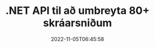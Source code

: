 ---
############################# Static ############################
layout: "product"
date: 2022-11-05T06:45:58
draft: false

product: "Conversion"
product_tag: "conversion"
platform: .NET
platform_tag: net

############################# Head ############################
head_title: "C# .NET Document Conversion API | Umbreyttu PDF Word Excel PPTX HTML myndum"
head_description: "C# .NET Document Conversion API. Umbreyttu PDF Word DOC DOCX, Excel töflureiknum PPT PPTX, HTML, PSD, MPT MPP, Email MSG EMLX, AutoCAD & myndskráarsnið."

############################# Header ############################
title: ".NET API til að umbreyta 80+ skráarsniðum"
description: "Einfalt API til að samþætta virkni skjala- og myndbreytinga í .NET forritum án þess að setja upp neinn utanaðkomandi hugbúnað."
button:
    enable: true
    icon: "fas fa-arrow-down"
    label: "Sækja ókeypis prufuáskrift"
    link: "https://downloads.groupdocs.com/conversion/net"

############################# SubMenu ############################
submenu:
    enable: true
    
    left:
        img_alt: "GroupDocs.Conversion for .NET"
        image: "https://www.groupdocs.cloud/templates/groupdocs/images/product-logos/groupdocs-conversion-net.png"
        product: "GroupDocs.Conversion"
        platform: ".NET"

    middle:
        button:
            # button loop
            - link: "#overview"
              text: "Yfirlit"

            # button loop
            - link: "#features"
              text: "Eiginleikar"

            # button loop
            - link: "#support"
              text: "Stuðningur"

            # button loop
            - link: "https://products.groupdocs.app/conversion"
              text: "Sýning í beinni"

            # button loop
            - link: "https://purchase.groupdocs.com/pricing/conversion/net"
              text: "Verðlag"

    right:
        link_download: "https://downloads.groupdocs.com/conversion"
        link_learn: "https://docs.groupdocs.com/conversion/net/"
        link_buy: "https://purchase.groupdocs.com"

############################# Overview ############################
overview:
    enable: true
    content: |
      GroupDocs.Conversion for .NET býður upp á einfalt sett af API, sem gerir forriturum kleift að smíða öflug skjalabreytingarforrit í C#, ASP.NET og annarri .NET tengdri tækni. GroupDocs.Conversion for .NET API veitir notendum þínum skjótan, skilvirkan og áreiðanlegan skráabreytingarlausn. Það styður að framkvæma nákvæmar umbreytingar á öllum vinsælum viðskiptaskjalasniðum, þar á meðal: PDF, HTML, tölvupósti, Microsoft Word skjölum, Excel töflureiknum, PowerPoint kynningum, Project, Photoshop, CorelDraw, AutoCAD, skýringarmyndum, rastermyndaskráarsniðum og margt fleira. Skjalabreytirasafnið greinir sjálfkrafa upprunaskjalssnið og gefur þér alla stjórn á því að breyta annaðhvort öllu skjalinu eða tilteknum síðum í viðkomandi úttakssnið. Það er auðveldara að skipta út leturgerðum sem vantar fyrir valið og bæta texta- eða myndvatnsmerkjum við hvaða skjalasíðu sem er.

      GroupDocs.Conversion for .NET er hægt að nota til að þróa forrit í hvaða þróunarumhverfi sem er sem miðar á .NET vettvang. Það er samhæft við öll .NET byggð tungumál og styður vinsæl stýrikerfi (Windows, Linux, MacOS) þar sem hægt er að setja upp Mono eða .NET ramma (þar á meðal .NET Core).
    tabs:
      enable: true
      
      ## TAB ONE ##
      tab_one:
        description: |
          Eftirfarandi er yfirlit yfir GroupDocs.Conversion for .NET:
        
        right:
          enable: true
          icon: "fab fa-html5"
          title: "Yfirlit"
          content: |
            * Greina skráartegund sjálfkrafa
            * Umbreyttu skjölum
            * Umbreyttu kynningum
            * Umbreyttu töflureiknum
            * Umbreyttu rastermyndum
            * Umbreyttu PDF skjölum
            * Umbreyttu öðrum sniðum
            * Notaðu vatnsmerki
            * Tilgreindu lykilorð skrár
            * Sérsníddu viðskipti

      ## TAB TWO ##
      tab_two:
        description: |
          GroupDocs.Conversion for .NET styður umbreytingu á milli allra vinsælra og algengra [skjalaskráasniða](https://docs.groupdocs.com/conversion/net/supported-document-formats/).

        left:
          enable: true
          table:
            # table loop
            - title: "Umbreyta úr:"
              content: |
                * **Skjöl**: DOC, DOCX, DOCM, DOT, DOTX, DOTM, RTF, TXT, ODT, OTT
                * **Töflureiknar**: XLS, XLSX, XLSM, XLSB, CSV, XLS2003, ODS, TSV, XLT, XLTX, XLTM, XLAM, FODS, SXC
                * **Kynningar**: PPT, PPTX, PPS, PPSX, ODP, POT, POTX, POTM, PPTM, PPSM, FODP
                * **Myndir**: TIF, TIFF, JPG, JPEG, PNG, GIF, BMP, ICO, DIB, JPC, JPEG-LS, JPEG2000
                * **Færanlegt**: PDF, XPS, OXPS, EPUB
                * **HTML**: HTM, HTML, MHTML
                * **Metaskrár**: EMZ, WMZ
                * **PhotoShop**: PSD
                * **Verkefni**: MPP, MPT, MPX
                * **Outlook**: PST, OST
                * **Tölvupóstur**: MSG, EML, EMLX
                * **Skýringarmyndir**: VSD, VSDX, VSDM, VSS, VSSM, VST, VSTM, VSX, VTX, VDW, VDX, SVG, SVGZ
                * **AutoCAD**: DXF, DWG, DWF, STL, IFC, DWT
                * **PostScript**: EPS, PS, PSL, CGM
                * **CorelDRAW**: CDR, CMX
                * **Annað**: VCF, PLT, LGS, OTG, MD, AI, LOG

        right:
          enable: true
          table:
            # table loop
            - title: "Umbreyta í:"
              content: |
                * **Skjöl**: DOC, DOCX, DOCM, DOT, DOTX, DOTM, RTF, TXT, ODT, OTT
                * **Töflureiknar**: XLS, XLSX, XLSM, XLSB, CSV, XLS2003, TSV, XLTX, ODS, XLAM, FODS, DIF, SXC
                * **Kynningar**: PPT, PPTX, PPS, PPSX, ODP, POTX, POTM, PPTM, PPSM, FODP
                * **Myndir**: TIF, TIFF, JPG, JPEG, PNG, GIF, BMP, ICO, JPEG2000
                * **Metaskrár**: EMF, WMF, EMZ, WMZ
                * **Skýringarmynd**: SVGZ
                * **Færanlegt**: PDF, XPS
                * **HTML**: HTM, HTML, MHTML
                **Annað**: læknir

      ## TAB THREE ##
      tab_three:
        description: |
          GroupDocs.Conversion for .NET styður eftirfarandi stýrikerfi, ramma og pakkastjóra:
      
        left:
          enable: true
          table:
            # table loop
            - icon: "fab fa-windows"
              title: "Stýrikerfi"
              content: |
                Windows Desktop, Windows Server, Windows Azure, Linux, MacOS

            # table loop
            - icon: "fas fa-code"
              title: "Stutt rammar"
              content: |
                Frameworks: .NET Framework, .NET Standard, .NET Core, Mono

        right:
          enable: true
          table:
            # table loop
            - icon: "fas fa-box"
              title: "Pakkastjóri"
              content: |
                Nuget

            # table loop
            - icon: "fas fa-tools"
              title: "Pakkastjóri"
              content: |
                Microsoft Visual Studio, Xamarin, MonoDevelop

############################# Features ############################
features:
    enable: true
    title: "Eiginleikar GroupDocs.Conversion for .NET"

    feature:
      # feature loop
      - icon: "fas fa-copy"
        content: "Auðveld samþætting og metered leyfisveiting"

      # feature loop
      - icon: "fas fa-eye"
        content: "Stilltu sjálfgefinn aðdráttarvalkost þegar þú umbreytir í orð, skyggnur eða frumur"

      # feature loop
      - icon: "fas fa-bolt"
        content: "Umbreyttu í/frá öllum vinsælum rastermyndasniðum og úthlutaðu DPI, hæð og breidd myndar"
      
      # feature loop
      - icon: "fas fa-file-powerpoint"
        content: "Umbreyttu PDF og mynd í grátóna og línuraðu PDF skjal fyrir vefinn"

      # feature loop
      - icon: "fas fa-code"
        content: "Tilgreindu bókamerkjastig, fyrirsagnarstig og stækkað stig í Word í PDF/XPS umbreytingu"

      # feature loop
      - icon: "fas fa-cloud"
        content: "Stilltu og settu vatnsmerki í umbreytt skjal sem bakgrunn til að birta á bak við texta"

      # feature loop
      - icon: "fas fa-remove-format"
        content: "Gerðu tölvupósthaus við umbreytingu úr tölvupósti"

      # feature loop
      - icon: "fas fa-comment-slash"
        content: "Stilltu sérsniðnar leturgerðir og hlaðið/skiptu leturgerð í staðinn við skjalabreytingu"

      # feature loop
      - icon: "fas fa-location-arrow"
        content: "Stilltu sjálfgefið leturgerð til að skipta út leturgerðum sem vantar fyrir skjöl, skyggnur og töflureiknir"

      # feature loop
      - icon: "fas fa-border-all"
        content: ""

      # feature loop
      - icon: "fas fa-wrench"
        content: "Umbreyttu töflureikni með töflulínum og fjarlægðu athugasemdir úr skyggnum meðan á umbreytingu stendur"

      # feature loop
      - icon: "fas fa-columns"
        content: "Umbreyttu tilteknum skjalasíðum sem PDF-sniði og umbreyttu tilteknu frumusviði í töflureiknum"

      # feature loop
      - icon: "fas fa-file-word"
        content: "Sýndu falin blöð og slepptu tómum röðum og dálkum á meðan þú umbreytir töflureiknum"

      # feature loop
      - icon: "fas fa-envelope"
        content: "Teldu heildarsíður skjals og stilltu lykilorð á óvarið skjal meðan á umbreytingu stendur"

      # feature loop
      - icon: "fas fa-print"
        content: "Valkostur til að fjarlægja athugasemdir og innbyggðar skrár úr PDF"

      # feature loop
      - icon: "fas fa-file-archive"
        content: "Búðu til HTML 5 samhæft merki þegar þú umbreytir í HTML"

      # feature loop
      - icon: "fas fa-lock"
        content: "Finndu upprunategund sjálfkrafa og skilaðu öllum mögulegum viðskiptum þegar þú umbreytir úr straumi"

      # feature loop
      - icon: "fas fa-file-code"
        content: "Geta til að skila hverri síðu í sérstökum straumi meðan þú umbreytir í PDF eða HTML"
      
      # feature loop
      - icon: "fas fa-fill-drip"
        content: "Sýna/fela merkingar, athugasemdir og fylgjast með breytingum meðan þú umbreytir úr Word"

      # feature loop
      - icon: "fas fa-file-excel"
        content: "DOCX til Tiff G3 umbreyting með skyggingarvalkosti"

      # feature loop
      - icon: "fas fa-heading"
        content: "Umbreyttu sérstökum útlitum þegar þú umbreytir úr CAD skjali"

      # feature loop
      - icon: "fas fa-project-diagram"
        content: "Sjálfvirk nafngift þegar umbreytt skjal er vistað í skrá"

      # feature loop
      - icon: "fas fa-cube"
        content: "Metered Licensing Stuðningur til að vera innheimtur á grundvelli notkunar á API"

      # feature loop
      - icon: "fab fa-uncharted"
        content: "Umbreyttu skýringarmyndum í ritvinnsluskráarsnið"
      
      # feature loop
      - icon: "fab fa-uncharted"
        content: "Bættu við blaðsíðunúmerum meðan þú umbreytir HTML í ritvinnsluskjal"

      # feature loop
      - icon: "fab fa-uncharted"
        content: "Umbreyttu XML skjölum í hvaða snið sem er án umbreytingar"

      # feature loop
      - icon: "fab fa-uncharted"
        content: "Fylgstu með framvindu skráabreytinga (byrjun, lok) beint úr forriti við viðskiptavini"

    more_feature:
      # more_feature_loop
      - title: "Umbreyttu skjalasniði auðveldlega"
        content: |
          Með því að nota GroupDocs.Conversion for .NET er mjög auðvelt að breyta skjalasniði. Eftirfarandi dæmi sýnir þér hvernig á að umbreyta PDF skrá í DOC skrá með því að nota C#:  
            
          {features.more_feature.step1} 
          {features.more_feature.step2} 
          {features.more_feature.step3} 
            
          ```csharp    
           // Hlaða upprunaskrá DOCX fyrir umbreytingu
          var converter = new GroupDocs.Conversion.Converter("input.docx");
          // Undirbúa viðskiptavalkosti fyrir marksnið PDF
          var convertOptions = converter.GetPossibleConversions()["pdf"].ConvertOptions;
          // Umbreyttu í PDF snið
          converter.Convert("output.pdf", convertOptions);
          ```
            
      # more_feature_loop
      - title: "Umbreyting í myndsnið"
        content: "GroupDocs.Conversion for .NET er hægt að nota til að þróa forrit í hvaða þróunarumhverfi sem er sem miðar á .NET vettvang. Það er samhæft við öll .NET byggð tungumál og styður vinsæl stýrikerfi (Windows, Linux, MacOS) þar sem hægt er að setja upp Mono eða .NET ramma (þar á meðal .NET Core)."

      # more_feature_loop
      - title: "Styður ýmsar PDF-sniðsgerðir"
        content: |
          GroupDocs.Conversion for .NET API styður umbreytingu skjala í eftirfarandi PDF gerðir/snið:  
            
          * PdfA_1A
          * PdfA_1B
          * PdfA_2A
          * PdfA_3A
          * PdfA_2B
          * PdfA_2U
          * PdfA_3B
          * PdfA_3U
          * v1_3
          * v1_4
          * v1_5
          * v1_6
          * v1_7
          * PdfX_1A
          * PdfX3

############################# Support ############################
support:
    enable: true

############################# Solutions ############################
solutions:
    enable: true
    title: "GroupDocs.Conversion býður upp á API fyrir skjalabreytingar fyrir önnur vinsæl þróunarumhverfi"

    solution:
        # solution loop
        - img_alt: "GroupDocs.Conversion fyrir Java"
          image: "https://www.groupdocs.cloud/templates/groupdocs/images/product-logos/groupdocs-conversion-java.png"
          product: "GroupDocs.Conversion"
          platform: "Java"
          link: "/conversion/java/"

############################# Back to top ###############################
back_to_top:
  enable: true
---
